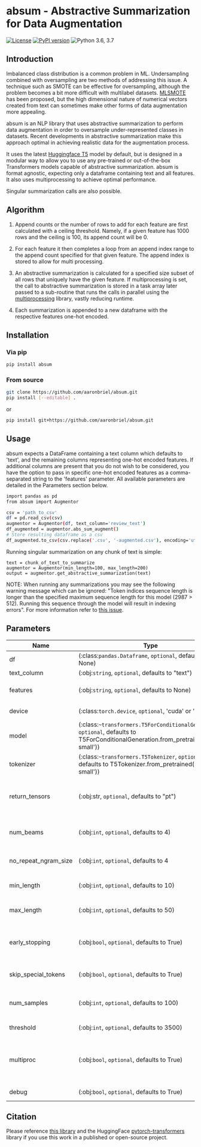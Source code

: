 # absum - Abstractive Summarization for Data Augmentation

[![License](https://img.shields.io/badge/License-Apache%202.0-blue.svg)](https://opensource.org/licenses/Apache-2.0)
[![PyPI version](https://badge.fury.io/py/absum.svg)](https://badge.fury.io/py/absum)
![Python 3.6, 3.7](https://img.shields.io/badge/python-3.6%20%7C%203.7-green.svg)

## Introduction
Imbalanced class distribution is a common problem in ML. Undersampling combined with oversampling are two methods of addressing this issue. 
A technique such as SMOTE can be effective for oversampling, although the problem becomes a bit more difficult with multilabel datasets. 
[MLSMOTE](https://www.sciencedirect.com/science/article/abs/pii/S0950705115002737) has been proposed, but the high dimensional nature of numerical vectors created from text can sometimes make other forms of data augmentation more appealing.

absum is an NLP library that uses abstractive summarization to perform data augmentation in order to oversample under-represented classes in datasets. Recent developments in abstractive summarization make this approach optimal in achieving realistic data for the augmentation process.

It uses the latest [Huggingface T5](https://huggingface.co/transformers/model_doc/t5.html) model by default, but is designed in a modular way to allow you to use any pre-trained or out-of-the-box Transformers models capable of abstractive summarization. 
absum is format agnostic, expecting only a dataframe containing text and all features. It also uses multiprocessing to achieve optimal performance.

Singular summarization calls are also possible. 

## Algorithm
1. Append counts or the number of rows to add for each feature are first calculated with a ceiling threshold. Namely, if a given feature has 1000 rows and the ceiling is 100, its append count will be 0.

2. For each feature it then completes a loop from an append index range to the append count specified for that given feature. The append index is stored
to allow for multi processing.

3. An abstractive summarization is calculated for a specified size subset of all rows that uniquely have the given feature. 
If multiprocessing is set, the call to abstractive summarization is stored in a task array later passed to a sub-routine that runs the calls in parallel using the [multiprocessing](https://docs.python.org/2/library/multiprocessing.html) library, vastly reducing runtime.

4. Each summarization is appended to a new dataframe with the respective features one-hot encoded. 

## Installation
### Via pip

```bash
pip install absum
```

### From source

```bash
git clone https://github.com/aaronbriel/absum.git
pip install [--editable] .
```

or

```bash
pip install git+https://github.com/aaronbriel/absum.git
```

## Usage

absum expects a DataFrame containing a text column which defaults to 'text', and the remaining columns representing one-hot encoded features.
If additional columns are present that you do not wish to be considered, you have the option to pass in specific one-hot encoded features as a comma-separated string to the 'features' parameter. All available parameters are detailed in the Parameters section below.

```bash
import pandas as pd
from absum import Augmentor

csv = 'path_to_csv'
df = pd.read_csv(csv)
augmentor = Augmentor(df, text_column='review_text')
df_augmented = augmentor.abs_sum_augment()
# Store resulting dataframe as a csv
df_augmented.to_csv(csv.replace('.csv', '-augmented.csv'), encoding='utf-8', index=False)
```
Running singular summarization on any chunk of text is simple:
```
text = chunk_of_text_to_summarize
augmentor = Augmentor(min_length=100, max_length=200)
output = augmentor.get_abstractive_summarization(text)
```
NOTE:
When running any summarizations you may see the following warning message which can be ignored: 
"Token indices sequence length is longer than the specified maximum sequence length for this model (2987 > 512). 
Running this sequence through the model will result in indexing errors". For more information refer to [this issue](https://github.com/huggingface/transformers/issues/1791).

## Parameters

| Name | Type | Description |
| ---- | ---- | ----------- |
| df | (:class:`pandas.Dataframe`, `optional`, defaults to None) | Dataframe containing text and one-hot encoded features.
| text_column | (:obj:`string`, `optional`, defaults to "text") | Column in df containing text.
| features | (:obj:`string`, `optional`, defaults to None) | Comma-separated string of features to possibly augment data for.
| device | (:class:`torch.device`, `optional`, 'cuda' or 'cpu') | Torch device to run on cuda if available otherwise cpu.
| model | (:class:`~transformers.T5ForConditionalGeneration`, `optional`, defaults to T5ForConditionalGeneration.from_pretrained('t5-small')) | Model used for abstractive summarization.
| tokenizer | (:class:`~transformers.T5Tokenizer`, `optional`, defaults to T5Tokenizer.from_pretrained('t5-small')) | Tokenizer used for abstractive summarization.
| return_tensors | (:obj:str, `optional`, defaults to "pt") | Can be set to ‘tf’, ‘pt’ or ‘np’ to return respectively TensorFlow tf.constant, PyTorch torch.Tensor or Numpy :oj: np.ndarray instead of a list of python integers.
| num_beams | (:obj:`int`, `optional`, defaults to 4) | Number of beams for beam search. Must be between 1 and infinity. 1 means no beam search. Default to 1.
| no_repeat_ngram_size | (:obj:`int`, `optional`, defaults to 4 | If set to int > 0, all ngrams of size no_repeat_ngram_size can only occur once.
| min_length | (:obj:`int`, `optional`, defaults to 10) | The min length of the sequence to be generated. Between 0 and infinity. Default to 10.
| max_length | (:obj:`int`, `optional`, defaults to 50) | The max length of the sequence to be generated. Between min_length and infinity. Default to 50.
| early_stopping | (:obj:`bool`, `optional`, defaults to True) | bool if set to True beam search is stopped when at least num_beams sentences finished per batch. Defaults to False as defined in configuration_utils.PretrainedConfig.
| skip_special_tokens | (:obj:`bool`, `optional`, defaults to True) | Don't decode special tokens (self.all_special_tokens). Default: False.
| num_samples | (:obj:`int`, `optional`, defaults to 100) | Number of samples to pull from dataframe with specific feature to use in generating new sample with Abstractive Summarization.
| threshold | (:obj:`int`, `optional`, defaults to 3500) | Maximum ceiling for each feature, normally the under-sample max.
| multiproc | (:obj:`bool`, `optional`, defaults to True) | If set, stores calls to abstractive summarization in array which is then passed to run_cpu_tasks_in_parallel to allow for increasing performance through multiprocessing.
| debug | (:obj:`bool`, `optional`, defaults to True) | If set, prints generated summarizations.

## Citation

Please reference [this library](https://github.com/aaronbriel/absum) and the HuggingFace [pytorch-transformers](https://github.com/huggingface/pytorch-transformers) library if you use this work in a published or open-source project.
